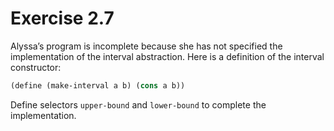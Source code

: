 # Exercise 2.7

Alyssa’s program is incomplete because she has not specified the implementation
of the interval abstraction. Here is a definition of the interval constructor:

```scheme
(define (make-interval a b) (cons a b))
```

Define selectors `upper-bound` and `lower-bound` to complete the implementation.
